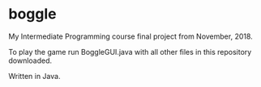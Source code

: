 # boggle
My Intermediate Programming course final project from November, 2018.

To play the game run BoggleGUI.java with all other files in this repository downloaded.

Written in Java.
